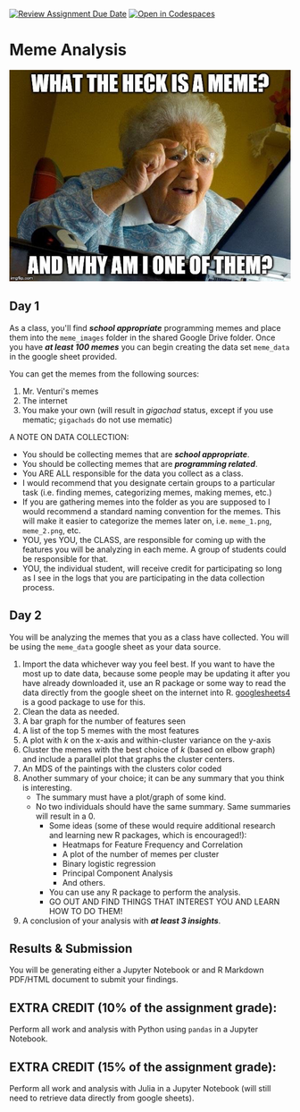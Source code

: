 [![Review Assignment Due Date](https://classroom.github.com/assets/deadline-readme-button-24ddc0f5d75046c5622901739e7c5dd533143b0c8e959d652212380cedb1ea36.svg)](https://classroom.github.com/a/WMa3gwFX)
[![Open in Codespaces](https://classroom.github.com/assets/launch-codespace-7f7980b617ed060a017424585567c406b6ee15c891e84e1186181d67ecf80aa0.svg)](https://classroom.github.com/open-in-codespaces?assignment_repo_id=14099014)
# Meme Analysis

![Assignment meme](img/1_paQV42JhT0AW5CP8xtNSyA.png)

## Day 1

As a class, you'll find ***school appropriate*** programming memes and place them into the `meme_images` folder in the shared Google Drive folder. Once you have ***at least 100 memes*** you can begin creating the data set `meme_data` in the google sheet provided.

You can get the memes from the following sources:

1. Mr. Venturi's memes
2. The internet
3. You make your own (will result in *gigachad* status, except if you use mematic; `gigachads` do not use mematic)

A NOTE ON DATA COLLECTION:

- You should be collecting memes that are ***school appropriate***.
- You should be collecting memes that are ***programming related***.
- You ARE ALL responsible for the data you collect as a class.
- I would recommend that you designate certain groups to a particular task (i.e. finding memes, categorizing memes, making memes, etc.)
- If you are gathering memes into the folder as you are supposed to I would recommend a standard naming convention for the memes. This will make it easier to categorize the memes later on, i.e. `meme_1.png`, `meme_2.png`, etc.
- YOU, yes YOU, the CLASS, are responsible for coming up with the features you will be analyzing in each meme. A group of students could be responsible for that.
- YOU, the individual student, will receive credit for participating so long as I see in the logs that you are participating in the data collection process.

## Day 2

You will be analyzing the memes that you as a class have collected. You will be using the `meme_data` google sheet as your data source.

1. Import the data whichever way you feel best. If you want to have the most up to date data, because some people may be updating it after you have already downloaded it, use an R package or some way to read the data directly from the google sheet on the internet into R.  [googlesheets4](https://googlesheets4.tidyverse.org/) is a good package to use for this.
2. Clean the data as needed.
3. A bar graph for the number of features seen
4. A list of the top 5 memes with the most features
5. A plot with $k$ on the x-axis and within-cluster variance on the y-axis
6. Cluster the memes with the best choice of $k$ (based on elbow graph) and include a parallel plot that graphs the cluster centers.
7. An MDS of the paintings with the clusters color coded
8. Another summary of your choice; it can be any summary that you think is interesting.
   - The summary must have a plot/graph of some kind.
   - No two individuals should have the same summary. Same summaries will result in a 0.
     - Some ideas (some of these would require additional research and learning new R packages, which is encouraged!):
       - Heatmaps for Feature Frequency and Correlation
       - A plot of the number of memes per cluster
       - Binary logistic regression
       - Principal Component Analysis
       - And others.
     - You can use any R package to perform the analysis.
     - GO OUT AND FIND THINGS THAT INTEREST YOU AND LEARN HOW TO DO THEM!
9. A conclusion of your analysis with ***at least 3 insights***.

## Results & Submission

You will be generating either a Jupyter Notebook or and R Markdown PDF/HTML document to submit your findings.

## EXTRA CREDIT (10% of the assignment grade):

Perform all work and analysis with Python using `pandas` in a Jupyter Notebook.

## EXTRA CREDIT (15% of the assignment grade):

Perform all work and analysis with Julia in a Jupyter Notebook (will still need to retrieve data directly from google sheets).
